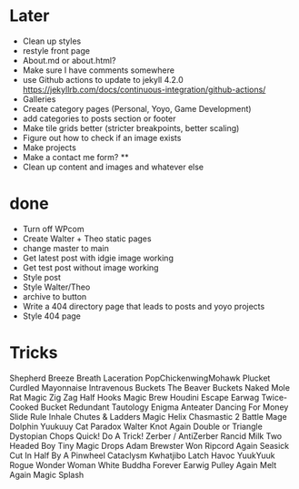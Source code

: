 

# Later
- Clean up styles
- restyle front page
- About.md or about.html?
- Make sure I have comments somewhere
- use Github actions to update to jekyll 4.2.0 https://jekyllrb.com/docs/continuous-integration/github-actions/
- Galleries
- Create category pages (Personal, Yoyo, Game Development)
- add categories to posts section or footer
- Make tile grids better (stricter breakpoints, better scaling)
- Figure out how to check if an image exists
- Make projects
- Make a contact me form? **
- Clean up content and images and whatever else

# done
- Turn off WPcom
- Create Walter + Theo static pages
- change master to main
- Get latest post with idgie image working
- Get test post without image working
- Style post
- Style Walter/Theo
- archive to button
- Write a 404 directory page that leads to posts and yoyo projects
- Style 404 page


# Tricks
Shepherd
Breeze
Breath
Laceration
PopChickenwingMohawk
Plucket
Curdled Mayonnaise
Intravenous Buckets
The Beaver Buckets
Naked Mole Rat
Magic Zig Zag
Half Hooks
Magic Brew
Houdini Escape
Earwag
Twice-Cooked Bucket
Redundant Tautology
Enigma
Anteater
Dancing For Money
Slide Rule
Inhale
Chutes & Ladders
Magic Helix
Chasmastic 2
Battle Mage
Dolphin
Yuukuuy
Cat Paradox
Walter
Knot Again
Double or Triangle
Dystopian Chops
Quick! Do A Trick!
Zerber / AntiZerber
Rancid Milk
Two Headed Boy
Tiny Magic Drops
Adam Brewster Won
Ripcord Again
Seasick Cut In Half By A Pinwheel
Cataclysm
Kwhatjibo
Latch
Havoc
YuukYuuk
Rogue
Wonder Woman
White Buddha Forever
Earwig
Pulley Again
Melt Again
Magic Splash
